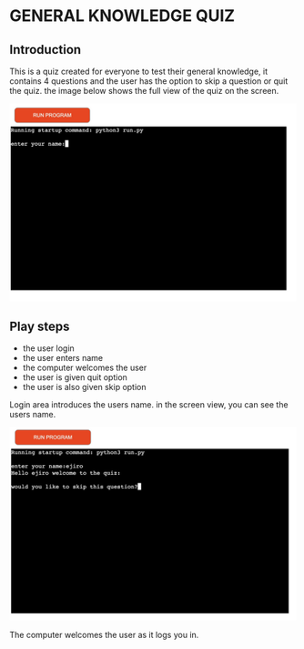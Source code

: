 # GENERAL KNOWLEDGE QUIZ

## Introduction
This is a quiz created for everyone to test their general knowledge, it contains 4 questions and the user has the option to skip a question or quit the quiz. the image below shows the full view of the quiz on the screen.

![](readme_photos/screen1.jpg)

## Play steps

* the user login
* the user enters name
* the computer welcomes the user
* the user is given quit option
* the user is also given skip option

Login area introduces the users name. in the screen view, you can see the users name.

![](readme_photos/screen2.jpg)

The computer welcomes the user as it logs you in.